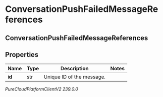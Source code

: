 # ConversationPushFailedMessageReferences

## ConversationPushFailedMessageReferences

## Properties

|Name | Type | Description | Notes|
|------------ | ------------- | ------------- | -------------|
| **id** | str | Unique ID of the message. | |



_PureCloudPlatformClientV2 239.0.0_

